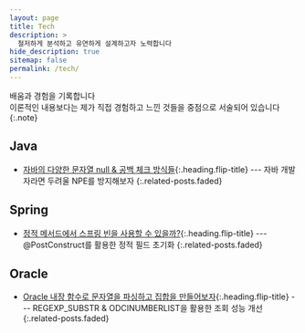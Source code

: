 ```yaml
---
layout: page
title: Tech
description: >
  철저하게 분석하고 유연하게 설계하고자 노력합니다
hide_description: true
sitemap: false
permalink: /tech/
---
```

배움과 경험을 기록합니다   
이론적인 내용보다는 제가 직접 경험하고 느낀 것들을 중점으로 서술되어 있습니다
{:.note}


## Java
* [자바의 다양한 문자열 null & 공백 체크 방식들]{:.heading.flip-title} --- 자바 개발자라면 두려울 NPE를 방지해보자
{:.related-posts.faded}

## Spring
* [정적 메서드에서 스프링 빈을 사용할 수 있을까?]{:.heading.flip-title} --- @PostConstruct를 활용한 정적 필드 초기화
{:.related-posts.faded}

## Oracle
* [Oracle 내장 함수로 문자열을 파싱하고 집합을 만들어보자]{:.heading.flip-title} --- REGEXP_SUBSTR & ODCINUMBERLIST을 활용한 조회 성능 개선
{:.related-posts.faded}

[자바의 다양한 문자열 null & 공백 체크 방식들]: java/null_check.md
[정적 메서드에서 스프링 빈을 사용할 수 있을까?]: spring/postConstruct.md
[Oracle 내장 함수로 문자열을 파싱하고 집합을 만들어보자]: oracle/REGEXP_SUBSTR.md
